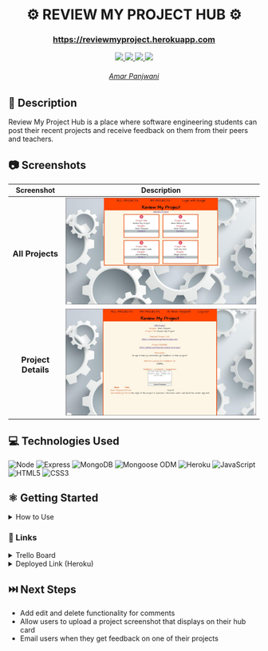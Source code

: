 # <h1 align="center">:gear: REVIEW MY PROJECT HUB :gear: </h1>
 #### <h3 align="center">https://reviewmyproject.herokuapp.com</h3>
 

  <div align="center">
 <a href="https://amarpan.github.io/portfolio" target="_blank">
    <img src="https://img.shields.io/badge/-amarpan.github.io/portfolio-gold?style=flat&logo=github">
 </a>
    
 <a href="https://www.linkedin.com/in/amarpan/" target="_blank">
      <img src="https://img.shields.io/badge/-linkedin.com/in/amarpan-blue?style=flat&logo=Linkedin&logoColor=white">
 </a> 

 <a href="https://medium.com/@amarpan">
    <img src="https://img.shields.io/badge/-medium.com/@amarpan-purple?style=flat&logo=medium">
 </a>

 <a href="mailto:amarpan.us@gmail.com" target="_blank">
    <img src="https://img.shields.io/badge/-amarpan.us@gmail.com-c14438?style=flat&logo=Gmail&logoColor=white">
 </a>


 
 <h6 align="center" display="inline">
   <a href="https://www.linkedin.com/in/amarpan/">Amar Panjwani
      </a><br></a>
 </h6>
 
    
 </div>


## 📝 Description

Review My Project Hub is a place where software engineering students can post their recent projects and receive feedback on them from their peers and teachers.

## :camera: Screenshots
| Screenshot | Description |
|------------ | ------------|
| <h3 align="center">All Projects</h3> | <img src="/public/images/RMPIndex.jpg" width="800">  
| <h3 align="center">Project Details</h3> | <img src="/public/images/RMPShow.jpg" width="800"> 

## 💻 Technologies Used
![Node](https://img.shields.io/badge/-Node.js-333?style=flat&logo=express) ![Express](https://img.shields.io/badge/-Express-333?style=flat&logo=express) ![MongoDB](https://img.shields.io/badge/-MongoDB-333?style=flat&logo=mongodb) ![Mongoose ODM](https://img.shields.io/badge/-Mongoose_ODM-333?style=flat&logo=mongodb) ![Heroku](https://img.shields.io/badge/-Heroku-333?style=flat&logo=heroku) ![JavaScript](https://img.shields.io/badge/-JavaScript-333?style=flat&logo=javascript) 
![HTML5](https://img.shields.io/badge/-HTML5-333?style=flat&logo=html5)
![CSS3](https://img.shields.io/badge/-CSS-333?style=flat&logo=css3)

## ⚛️ Getting Started
<details>
  <summary>How to Use</summary>
  
  1. Click "Add New Project"
  
  2. Fill the form with information about your project, what kind of feedback you are seeking, and links to your deployed app and README
  
  3. Hit Submit, and provide feedback on others' projects while you wait to get some on yours!
  
</details>

### 🔗 Links
<details>
  <summary>Trello Board</summary>
  <a href="https://trello.com/b/BzSJZUKx/review-my-project">https://trello.com/b/BzSJZUKx/review-my-project</a>
</details>

<details>
  <summary>Deployed Link (Heroku)</summary>
  <a href="https://reviewmyproject.herokuapp.com">ttps://reviewmyproject.herokuapp.com</a>
</details>

## ⏭️ Next Steps
+ Add edit and delete functionality for comments
+ Allow users to upload a project screenshot that displays on their hub card
+ Email users when they get feedback on one of their projects

